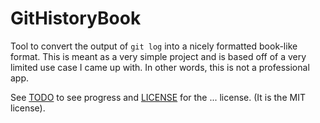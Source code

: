 # GitHistoryBook
Tool to convert the output of `git log` into a nicely formatted book-like format.
This is meant as a very simple project and is based off of a very limited use case I came up with. 
In other words, this is not a professional app.

See [TODO](TODO.md) to see progress and [LICENSE](LICENSE) for the ... license. (It is the MIT license).
